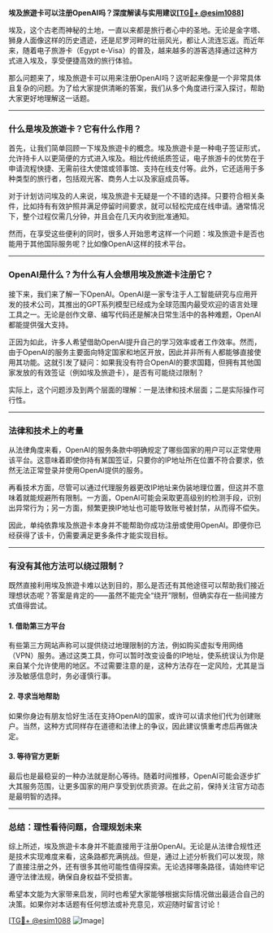 **埃及旅遊卡可以注册OpenAI吗？深度解读与实用建议[[TG💪+ @esim1088](https://t.me/s/esim1088)]**

埃及，这个古老而神秘的土地，一直以来都是旅行者心中的圣地。无论是金字塔、狮身人面像这样的历史遗迹，还是尼罗河畔的壮丽风光，都让人流连忘返。而近年来，随着电子旅游卡（Egypt e-Visa）的普及，越来越多的游客选择通过这种方式进入埃及，享受便捷高效的旅行体验。

那么问题来了，埃及旅遊卡可以用来注册OpenAI吗？这听起来像是一个非常具体且复杂的问题。为了给大家提供清晰的答案，我们从多个角度进行深入探讨，帮助大家更好地理解这一话题。

---

### **什么是埃及旅遊卡？它有什么作用？**

首先，让我们简单回顾一下埃及旅遊卡的概念。埃及旅遊卡是一种电子签证形式，允许持卡人以更简便的方式进入埃及。相比传统纸质签证，电子旅游卡的优势在于申请流程快捷、无需前往大使馆或领事馆、支持在线支付等。此外，它还适用于多种类型的旅行者，包括观光客、商务人士以及家庭成员等。

对于计划访问埃及的人来说，埃及旅遊卡无疑是一个不错的选择。只要符合相关条件，比如持有有效护照并满足停留时间要求，就可以轻松完成在线申请。通常情况下，整个过程仅需几分钟，并且会在几天内收到批准通知。

然而，在享受这些便利的同时，很多人开始思考这样一个问题：埃及旅遊卡是否也能用于其他国际服务呢？比如像OpenAI这样的技术平台。

---

### **OpenAI是什么？为什么有人会想用埃及旅遊卡注册它？**

接下来，我们来了解一下OpenAI。OpenAI是一家专注于人工智能研究与应用开发的技术公司，其推出的GPT系列模型已经成为全球范围内最受欢迎的语言处理工具之一。无论是创作文章、编写代码还是解决日常生活中的各种难题，OpenAI都能提供强大支持。

正因为如此，许多人希望借助OpenAI提升自己的学习效率或者工作效率。然而，由于OpenAI的服务主要面向特定国家和地区开放，因此并非所有人都能够直接使用其功能。这就引发了疑问：如果我没有符合OpenAI的要求国籍，但拥有其他国家发放的有效签证（例如埃及旅遊卡），是否有可能绕过限制？

实际上，这个问题涉及到两个层面的理解：一是法律和技术层面；二是实际操作可行性。

---

### **法律和技术上的考量**

从法律角度来看，OpenAI的服务条款中明确规定了哪些国家的用户可以正常使用该平台。这意味着即使你持有某国签证，只要你的IP地址所在位置不符合要求，依然无法正常登录并使用OpenAI提供的服务。

再看技术方面，尽管可以通过代理服务器更改IP地址来伪装地理位置，但这并不意味着就能规避所有限制。一方面，OpenAI可能会采取更高级别的检测手段，识别出异常行为；另一方面，频繁更换IP地址也可能导致账号被封禁，从而得不偿失。

因此，单纯依靠埃及旅遊卡本身并不能帮助你成功注册或使用OpenAI。即便你已经获得了该卡，仍需要满足更多条件才能实现目标。

---

### **有没有其他方法可以绕过限制？**

既然直接利用埃及旅遊卡难以达到目的，那么是否还有其他途径可以帮助我们接近理想状态呢？答案是肯定的——虽然不能完全“绕开”限制，但确实存在一些间接方式值得尝试。

#### **1. 借助第三方平台**
有些第三方网站声称可以提供绕过地理限制的方法，例如购买虚拟专用网络（VPN）服务。通过这类工具，你可以暂时改变设备的IP地址，使系统误认为你是来自某个允许使用的地区。不过需要注意的是，这种方法存在一定风险，尤其是当涉及敏感信息时，务必谨慎行事。

#### **2. 寻求当地帮助**
如果你身边有朋友恰好生活在支持OpenAI的国家，或许可以请求他们代为创建账户。当然，这种方式同样存在道德和法律上的争议，因此建议慎重考虑后再做决定。

#### **3. 等待官方更新**
最后也是最稳妥的一种办法就是耐心等待。随着时间推移，OpenAI可能会逐步扩大其服务范围，让更多国家的用户享受到优质资源。在此之前，保持关注官方动态是最明智的选择。

---

### **总结：理性看待问题，合理规划未来**

综上所述，埃及旅遊卡本身并不能直接用于注册OpenAI。无论是从法律合规性还是技术实现难度来看，这条路都充满挑战。但是，通过上述分析我们可以发现，除了直接注册之外，还有很多其他可能性值得探索。无论选择哪条路径，请始终牢记遵守法律法规，确保自身权益不受损害。

希望本文能为大家带来启发，同时也希望大家能够根据实际情况做出最适合自己的决策。如果你对本话题有任何想法或补充意见，欢迎随时留言讨论！

[[TG💪+ @esim1088](https://t.me/s/esim1088) ![Image](https://i.postimg.cc/4NQfJmqS/Snipaste-2025-05-13-00-14-12.png)]